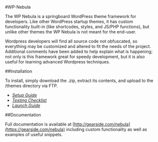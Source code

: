 #WP-Nebula

The WP Nebula is a springboard WordPress theme framework for developers. Like other WordPress startup themes, it has custom functionality built-in (like shortcodes, styles, and JS/PHP functions), but unlike other themes the WP Nebula is not meant for the end-user.

Wordpress developers will find all source code not obfuscated, so everything may be customized and altered to fit the needs of the project. Additional comments have been added to help explain what is happening; not only is this framework great for speedy development, but it is also useful for learning advanced Wordpress techniques.

##Installation

To install, simply download the .zip, extract its contents, and upload to the /themes directory via FTP.

- *[Setup Guide](https://gearside.com/nebula/documentation/get-started/)*
- *[Testing Checklist](https://gearside.com/nebula/documentation/get-started/testing-checklist/)*
- *[Launch Guide](https://gearside.com/nebula/documentation/get-started/launch-checklist/)*

##Documentation

Full documentation is available at [http://gearside.com/nebula](https://gearside.com/nebula) including custom functionality as well as examples of useful snippets.